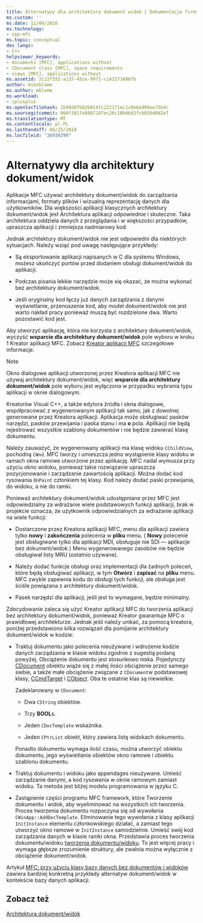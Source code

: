 ```yaml
---
title: Alternatywy dla architektury dokument widok | Dokumentacja firmy Microsoft
ms.custom: ''
ms.date: 11/04/2016
ms.technology:
- cpp-mfc
ms.topic: conceptual
dev_langs:
- C++
helpviewer_keywords:
- documents [MFC], applications without
- CDocument class [MFC], space requirements
- views [MFC], applications without
ms.assetid: 2c22f352-a137-45ce-9971-c142173496fb
author: mikeblome
ms.author: mblome
ms.workload:
- cplusplus
ms.openlocfilehash: 1b99d8fb82b014fc2221f1ec1c0e6ad08ee75b4c
ms.sourcegitcommit: 060f381fe0807107ec26c18b46d3fcb859d8d2e7
ms.translationtype: MT
ms.contentlocale: pl-PL
ms.lasthandoff: 06/25/2018
ms.locfileid: "36930290"
---
```

# <a name="alternatives-to-the-documentview-architecture"></a>Alternatywy dla architektury dokument/widok
Aplikacje MFC używać architektury dokument/widok do zarządzania informacjami, formaty plików i wizualną reprezentację danych dla użytkowników. Dla większości aplikacji klasycznych architektury dokument/widok jest Architektura aplikacji odpowiednie i skuteczne. Taka architektura oddziela danych z przeglądania i w większości przypadków, upraszcza aplikacji i zmniejsza nadmiarowy kod.  
  
 Jednak architektury dokument/widok nie jest odpowiedni dla niektórych sytuacjach. Należy wziąć pod uwagę następujące przykłady:  
  
-   Są eksportowanie aplikacji napisanych w C dla systemu Windows, możesz ukończyć portów przed dodaniem obsługi dokument/widok do aplikacji.  
  
-   Podczas pisania lekkie narzędzie może się okazać, że można wykonać bez architektury dokument/widok.  
  
-   Jeśli oryginalny kod łączy już danych zarządzania z danymi wyświetlanie, przenoszenie kod, aby model dokument/widok nie jest warto nakład pracy ponieważ muszą być rozdzielone dwa. Warto pozostawić kod jest.  
  
 Aby utworzyć aplikację, która nie korzysta z architektury dokument/widok, wyczyść **wsparcie dla architektury dokument/widok** pole wyboru w kroku 1 Kreator aplikacji MFC. Zobacz [Kreator aplikacji MFC](../mfc/reference/mfc-application-wizard.md) szczegółowe informacje.  
  
> [!NOTE]
>  Okno dialogowe aplikacji utworzonej przez Kreatora aplikacji MFC nie używaj architektury dokument/widok, więc **wsparcie dla architektury dokument/widok** pole wyboru jest wyłączona w przypadku wybrania typu aplikacji w oknie dialogowym.  
  
 Kreatorów Visual C++, a także edytora źródła i okna dialogowe, współpracować z wygenerowanym aplikacji tak samo, jak z dowolnej generowane przez Kreatora aplikacji. Aplikacja może obsługiwać pasków narzędzi, pasków przewijania i paska stanu i ma **o** pola. Aplikacji nie będą rejestrować wszystkie szablony dokumentów i nie będzie zawierać klasę dokumentu.  
  
 Należy zauważyć, że wygenerowany aplikacji ma klasę widoku `CChildView`, pochodną `CWnd`. MFC tworzy i umieszcza jedno wystąpienie klasy widoku w ramach okna ramowe utworzone przez aplikację. MFC nadal wymusza przy użyciu okno widoku, ponieważ takie rozwiązanie upraszcza pozycjonowanie i zarządzanie zawartością aplikacji. Można dodać kod rysowania `OnPaint` członkiem tej klasy. Kod należy dodać paski przewijania, do widoku, a nie do ramki.  
  
 Ponieważ architektury dokument/widok udostępniane przez MFC jest odpowiedzialny za wdrażanie wiele podstawowych funkcji aplikacji, brak w projekcie oznacza, że użytkownik odpowiedzialnych za wdrażanie aplikacji na wiele funkcji:  
  
-   Dostarczone przez Kreatora aplikacji MFC, menu dla aplikacji zawiera tylko **nowy** i **zakończenia** polecenia w **pliku** menu. ( **Nowy** polecenie jest obsługiwane tylko dla aplikacji MDI, obsługuje nie SDI — aplikacje bez dokument/widok.) Menu wygenerowanego zasobów nie będzie obsługiwał listy MRU (ostatnio używane).  
  
-   Należy dodać funkcje obsługi oraz implementacji dla żadnych poleceń, które będą obsługiwać aplikacji, w tym **Otwórz** i **zapisać** na **pliku** menu. MFC zwykle zapewnia kodu do obsługi tych funkcji, ale obsługa jest ściśle powiązana z architektury dokument/widok.  
  
-   Pasek narzędzi dla aplikacji, jeśli jest to wymagane, będzie minimalny.  
  
 Zdecydowanie zaleca się użyć Kreator aplikacji MFC do tworzenia aplikacji bez architektury dokument/widok, ponieważ Kreator gwarantuje MFC o prawidłowej architekturze. Jednak jeśli należy unikać, za pomocą kreatora, poniżej przedstawiono kilka rozwiązań dla pomijanie architektury dokument/widok w kodzie:  
  
-   Traktuj dokumentu jako polecenia nieużywane i wdrożenie kodzie danych zarządzania w klasie widoku zgodnie z sugestią podaną powyżej. Obciążenie dokumentu jest stosunkowo niska. Pojedynczy [CDocument](../mfc/reference/cdocument-class.md) obiektu wiąże się z małej ilości obciążenie przez samego siebie, a także małe obciążenie związane z `CDocument`w podstawowej klasy, [CCmdTarget](../mfc/reference/ccmdtarget-class.md) i [CObject](../mfc/reference/cobject-class.md). Oba te ostatnie klas są niewielkie.  
  
     Zadeklarowany w `CDocument`:  
  
    -   Dwa `CString` obiektów.  
  
    -   Trzy **BOOL**s.  
  
    -   Jeden `CDocTemplate` wskaźnika.  
  
    -   Jeden `CPtrList` obiekt, który zawiera listę widokach dokumentu.  
  
     Ponadto dokumentu wymaga ilość czasu, można utworzyć obiektu dokumentu, jego wyświetlanie obiektów okno ramowe i obiektu szablonu dokumentu.  
  
-   Traktuj dokumentu i widoku jako appendages nieużywane. Umieść zarządzanie danymi, a kod rysowania w oknie ramowym zamiast widoku. Ta metoda jest bliżej modelu programowania w języku C.  
  
-   Zastąpienie części programu MFC framework, które Tworzenie dokumentu i widok, aby wyeliminować na wszystkich ich tworzenia. Proces tworzenia dokumentu rozpoczyna się od wywołania `CWinApp::AddDocTemplate`. Eliminowanie tego wywołania z klasy aplikacji `InitInstance` elementu członkowskiego działać, a zamiast tego utworzyć okno ramowe w `InitInstance` samodzielnie. Umieść swój kod zarządzania danych w klasie ramki okna. Przedstawia proces tworzenia dokumentu/widoku [tworzenia dokumentu/widoku](../mfc/document-view-creation.md). To jest więcej pracy i wymaga głębsze zrozumienie struktury, ale zwalnia można wyłącznie z obciążenie dokument/widok.  
  
 Artykuł [MFC: przy użyciu klasy bazy danych bez dokumentów i widoków](../data/mfc-using-database-classes-without-documents-and-views.md) zawiera bardziej konkretną przykłady alternatyw dokument/widok w kontekście bazy danych aplikacji.  
  
## <a name="see-also"></a>Zobacz też  
 [Architektura dokument/widok](../mfc/document-view-architecture.md)

